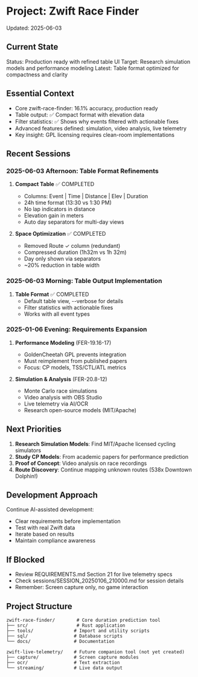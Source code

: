 # Project: Zwift Race Finder
Updated: 2025-06-03

## Current State
Status: Production ready with refined table UI
Target: Research simulation models and performance modeling
Latest: Table format optimized for compactness and clarity

## Essential Context
- Core zwift-race-finder: 16.1% accuracy, production ready
- Table output: ✅ Compact format with elevation data
- Filter statistics: ✅ Shows why events filtered with actionable fixes
- Advanced features defined: simulation, video analysis, live telemetry
- Key insight: GPL licensing requires clean-room implementations

## Recent Sessions

### 2025-06-03 Afternoon: Table Format Refinements
1. **Compact Table** ✅ COMPLETED
   - Columns: Event | Time | Distance | Elev | Duration
   - 24h time format (13:30 vs 1:30 PM)
   - No lap indicators in distance
   - Elevation gain in meters
   - Auto day separators for multi-day views

2. **Space Optimization** ✅ COMPLETED
   - Removed Route ✓ column (redundant)
   - Compressed duration (1h32m vs 1h 32m)
   - Day only shown via separators
   - ~20% reduction in table width

### 2025-06-03 Morning: Table Output Implementation
1. **Table Format** ✅ COMPLETED
   - Default table view, --verbose for details
   - Filter statistics with actionable fixes
   - Works with all event types

### 2025-01-06 Evening: Requirements Expansion
1. **Performance Modeling** (FER-19.16-17)
   - GoldenCheetah GPL prevents integration
   - Must reimplement from published papers
   - Focus: CP models, TSS/CTL/ATL metrics

2. **Simulation & Analysis** (FER-20.8-12)
   - Monte Carlo race simulations
   - Video analysis with OBS Studio
   - Live telemetry via AI/OCR
   - Research open-source models (MIT/Apache)

## Next Priorities
1. **Research Simulation Models**: Find MIT/Apache licensed cycling simulators
2. **Study CP Models**: From academic papers for performance prediction
3. **Proof of Concept**: Video analysis on race recordings
4. **Route Discovery**: Continue mapping unknown routes (538x Downtown Dolphin!)

## Development Approach
Continue AI-assisted development:
- Clear requirements before implementation
- Test with real Zwift data
- Iterate based on results
- Maintain compliance awareness

## If Blocked
- Review REQUIREMENTS.md Section 21 for live telemetry specs
- Check sessions/SESSION_20250106_210000.md for session details
- Remember: Screen capture only, no game interaction

## Project Structure
```
zwift-race-finder/        # Core duration prediction tool
├── src/                  # Rust application
├── tools/               # Import and utility scripts
├── sql/                 # Database scripts
└── docs/                # Documentation

zwift-live-telemetry/    # Future companion tool (not yet created)
├── capture/             # Screen capture modules
├── ocr/                 # Text extraction
└── streaming/           # Live data output
```